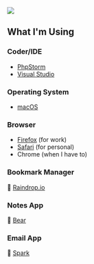 <img src="https://user-images.githubusercontent.com/5023924/88870595-6160d380-d1db-11ea-9b48-0fa508ffc6ae.png" />

## What I'm Using ##
### Coder/IDE ###
- [PhpStorm](https://www.jetbrains.com/phpstorm)
- [Visual Studio](https://code.visualstudio.com)

### Operating System ###
- [macOS](https://www.apple.com/macos)

### Browser ###
- [Firefox](https://www.mozilla.org/en-US/firefox) (for work)
- [Safari](https://www.apple.com/safari) (for personal)
- Chrome (when I have to)

### Bookmark Manager ###
:bookmark: [Raindrop.io](https://raindrop.io)

### Notes App ###
:notebook: [Bear](https://bear.app)

### Email App ###
:email: [Spark](https://sparkmailapp.com)


<!--
**xpersonas/xpersonas** is a ✨ _special_ ✨ repository because its `README.md` (this file) appears on your GitHub profile.

Here are some ideas to get you started:

- 🔭 I’m currently working on ...
- 🌱 I’m currently learning ...
- 👯 I’m looking to collaborate on ...
- 🤔 I’m looking for help with ...
- 💬 Ask me about ...
- 📫 How to reach me: ...
- 😄 Pronouns: ...
- ⚡ Fun fact: ...
-->

